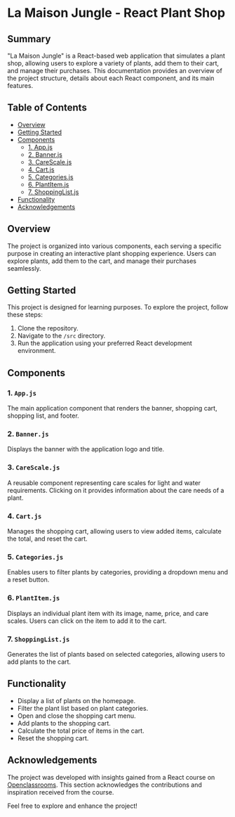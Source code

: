 # La Maison Jungle - React Plant Shop

## Summary

"La Maison Jungle" is a React-based web application that simulates a plant shop, allowing users to explore a variety of plants, add them to their cart, and manage their purchases. This documentation provides an overview of the project structure, details about each React component, and its main features.

## Table of Contents

- [Overview](#overview)
- [Getting Started](#getting-started)
- [Components](#components)
  - [1. App.js](#1-appjs)
  - [2. Banner.js](#2-bannerjs)
  - [3. CareScale.js](#3-carescalejs)
  - [4. Cart.js](#4-cartjs)
  - [5. Categories.js](#5-categoriesjs)
  - [6. PlantItem.js](#6-plantitemjs)
  - [7. ShoppingList.js](#7-shoppinglistjs)
- [Functionality](#functionality)
- [Acknowledgements](#Acknowledgements)

## Overview

The project is organized into various components, each serving a specific purpose in creating an interactive plant shopping experience. Users can explore plants, add them to the cart, and manage their purchases seamlessly.

## Getting Started

This project is designed for learning purposes. To explore the project, follow these steps:

1. Clone the repository.
2. Navigate to the `/src` directory.
3. Run the application using your preferred React development environment.

## Components

### 1. `App.js`

The main application component that renders the banner, shopping cart, shopping list, and footer.

### 2. `Banner.js`

Displays the banner with the application logo and title.

### 3. `CareScale.js`

A reusable component representing care scales for light and water requirements. Clicking on it provides information about the care needs of a plant.

### 4. `Cart.js`

Manages the shopping cart, allowing users to view added items, calculate the total, and reset the cart.

### 5. `Categories.js`

Enables users to filter plants by categories, providing a dropdown menu and a reset button.

### 6. `PlantItem.js`

Displays an individual plant item with its image, name, price, and care scales. Users can click on the item to add it to the cart.

### 7. `ShoppingList.js`

Generates the list of plants based on selected categories, allowing users to add plants to the cart.

## Functionality

- Display a list of plants on the homepage.
- Filter the plant list based on plant categories.
- Open and close the shopping cart menu.
- Add plants to the shopping cart.
- Calculate the total price of items in the cart.
- Reset the shopping cart.

## Acknowledgements

The project was developed with insights gained from a React course on [Openclassrooms](https://openclassrooms.com/fr/courses/7008001-debutez-avec-react). This section acknowledges the contributions and inspiration received from the course.

Feel free to explore and enhance the project!